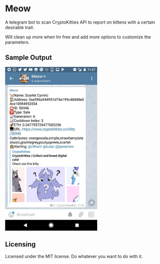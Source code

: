 # Meow

A telegram bot to scan CryptoKitties API to report on kittens with a certain desirable trait.

Will clean up more when Im free and add more options to customize the parameters.

## Sample Output
<img src="/images/screenshot.jpg" width="300">


## Licensing

Licensed under the MIT license. Do whatever you want to do with it.
